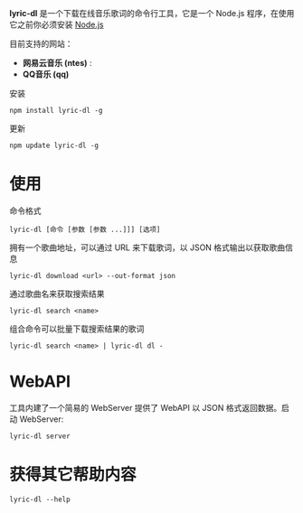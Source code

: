 **lyric-dl** 是一个下载在线音乐歌词的命令行工具，它是一个 Node.js 程序，在使用它之前你必须安装 [Node.js](https://nodejs.org/en/)

目前支持的网站：

* **网易云音乐 (ntes)** :
* **QQ音乐 (qq)**

安装

	npm install lyric-dl -g

更新

	npm update lyric-dl -g

# 使用

命令格式

	lyric-dl [命令 [参数 [参数 ...]]] [选项]

拥有一个歌曲地址，可以通过 URL 来下载歌词，以 JSON 格式输出以获取歌曲信息

	lyric-dl download <url> --out-format json

通过歌曲名来获取搜索结果

	lyric-dl search <name>

组合命令可以批量下载搜索结果的歌词

	lyric-dl search <name> | lyric-dl dl -

# WebAPI

工具内建了一个简易的 WebServer 提供了 WebAPI 以 JSON 格式返回数据。启动 WebServer:

	lyric-dl server

# 获得其它帮助内容
	lyric-dl --help
